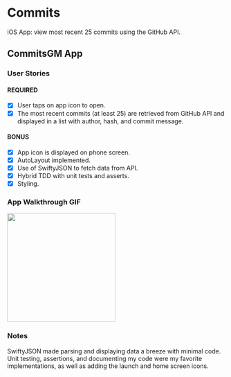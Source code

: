 # Commits
iOS App: view most recent 25 commits using the GitHub API.

## CommitsGM App

### User Stories

#### REQUIRED 
- [X] User taps on app icon to open.
- [X] The most recent commits (at least 25) are retrieved from GitHub API and displayed in a list with author, hash, and commit message.

#### BONUS
- [X] App icon is displayed on phone screen.
- [X] AutoLayout implemented.
- [X] Use of SwiftyJSON to fetch data from API.
- [X] Hybrid TDD with unit tests and asserts.
- [X] Styling.

### App Walkthrough GIF

<img src="https://github.com/Power186/Commits/blob/master/github.gif" width=250><br>

### Notes
SwiftyJSON made parsing and displaying data a breeze with minimal code.  Unit testing, assertions, and documenting my code were my favorite implementations, as well as adding the launch and home screen icons. 
